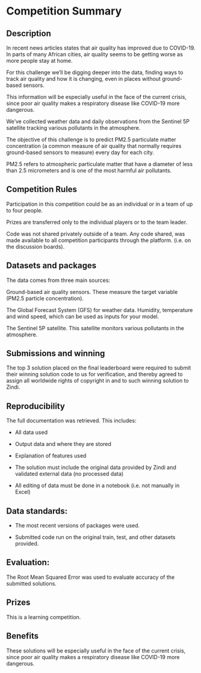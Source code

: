 
# Competition Summary

## Description

In recent news articles states that air quality has improved due to COVID-19. In parts of many African cities, air quality seems to be getting worse as more people stay at home.

For this challenge we’ll be digging deeper into the data, finding ways to track air quality and how it is changing, even in places without ground-based sensors.

This information will be especially useful in the face of the current crisis, since poor air quality makes a respiratory disease like COVID-19 more dangerous.

We’ve collected weather data and daily observations from the Sentinel 5P satellite tracking various pollutants in the atmosphere.

The objective of this challenge is to predict PM2.5 particulate matter concentration (a common measure of air quality that normally requires ground-based sensors to measure) every day for each city.

PM2.5 refers to atmospheric particulate matter that have a diameter of less than 2.5 micrometers and is one of the most harmful air pollutants.


## Competition Rules

Participation in this competition could be as an individual or in a team of up to four people.

Prizes are transferred only to the individual players or to the team leader.

Code was not shared privately outside of a team. Any code shared, was made available to all competition participants through the platform. (i.e. on the discussion boards).


## Datasets and packages

The data comes from three main sources:

Ground-based air quality sensors. These measure the target variable (PM2.5 particle concentration).

The Global Forecast System (GFS) for weather data. Humidity, temperature and wind speed, which can be used as inputs for your model.

The Sentinel 5P satellite. This satellite monitors various pollutants in the atmosphere.



## Submissions and winning

The top 3 solution placed on the final leaderboard were required to submit their winning solution code to us for verification, and thereby agreed to assign all worldwide rights of copyright in and to such winning solution to Zindi.


## Reproducibility

The full documentation was retrieved. This includes:
- All data used

- Output data and where they are stored

- Explanation of features used

- The solution must include the original data provided by Zindi and validated external data (no processed data)

- All editing of data must be done in a notebook (i.e. not manually in Excel)


## Data standards:

- The most recent versions of packages were used.

- Submitted code run on the original train, test, and other datasets provided.


## Evaluation:

The Root Mean Squared Error was used to evaluate accuracy of the submitted solutions.

## Prizes

This is a learning competition.



## Benefits

These solutions will be especially useful in the face of the current crisis, since poor air quality makes a respiratory disease like COVID-19 more dangerous.





